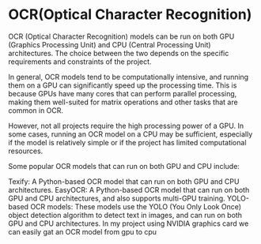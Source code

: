 # OCR(Optical Character Recognition) 

OCR (Optical Character Recognition) models can be run on both GPU (Graphics Processing Unit) and CPU (Central Processing Unit) architectures. The choice between the two depends on the specific requirements and constraints of the project.

In general, OCR models tend to be computationally intensive, and running them on a GPU can significantly speed up the processing time. This is because GPUs have many cores that can perform parallel processing, making them well-suited for matrix operations and other tasks that are common in OCR.

However, not all projects require the high processing power of a GPU. In some cases, running an OCR model on a CPU may be sufficient, especially if the model is relatively simple or if the project has limited computational resources.

Some popular OCR models that can run on both GPU and CPU include:

Texify: A Python-based OCR model that can run on both GPU and CPU architectures. EasyOCR: A Python-based OCR model that can run on both GPU and CPU architectures, and also supports multi-GPU training. YOLO-based OCR models: These models use the YOLO (You Only Look Once) object detection algorithm to detect text in images, and can run on both GPU and CPU architectures. In my project using NVIDIA graphics card we can easily gat an OCR model from gpu to cpu

